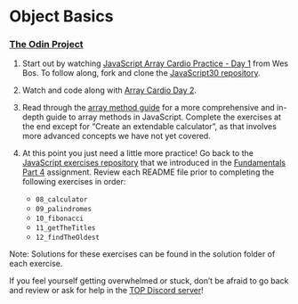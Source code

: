 # Object Basics
### [The Odin Project](https://www.theodinproject.com/lessons/foundations-object-basics)

1. Start out by watching [JavaScript Array Cardio Practice - Day 1](https://www.youtube.com/watch?v=HB1ZC7czKRs) from Wes Bos. To follow along, fork and clone the [JavaScript30 repository](https://github.com/wesbos/JavaScript30).

2. Watch and code along with [Array Cardio Day 2](https://www.youtube.com/watch?v=QNmRfyNg1lw).

3. Read through the [array method guide](https://javascript.info/array-methods) for a more comprehensive and in-depth guide to array methods in JavaScript. Complete the exercises at the end except for “Create an extendable calculator”, as that involves more advanced concepts we have not yet covered.

4. At this point you just need a little more practice! Go back to the [JavaScript exercises repository](https://github.com/TheOdinProject/javascript-exercises) that we introduced in the [Fundamentals Part 4](https://www.theodinproject.com/lessons/foundations-fundamentals-part-4) assignment. Review each README file prior to completing the following exercises in order:
    * `08_calculator`
    * `09_palindromes`
    * `10_fibonacci`
    * `11_getTheTitles`
    * `12_findTheOldest`

Note: Solutions for these exercises can be found in the solution folder of each exercise.

If you feel yourself getting overwhelmed or stuck, don’t be afraid to go back and review or ask for help in the [TOP Discord server](https://discord.com/invite/theodinproject)!